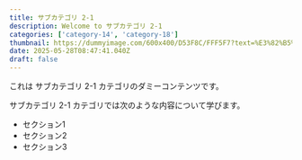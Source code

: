 ```yaml
---
title: サブカテゴリ 2-1
description: Welcome to サブカテゴリ 2-1
categories: ['category-14', 'category-18']
thumbnail: https://dummyimage.com/600x400/D53F8C/FFF5F7?text=%E3%82%B5%E3%83%96%E3%82%AB%E3%83%86%E3%82%B4%E3%83%AA+2-1
date: 2025-05-28T08:47:41.040Z
draft: false
---
```



  これは サブカテゴリ 2-1 カテゴリのダミーコンテンツです。

  サブカテゴリ 2-1 カテゴリでは次のような内容について学びます。

  - セクション1
  - セクション2
  - セクション3
  